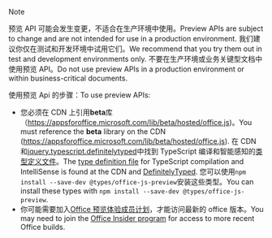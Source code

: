 > [!NOTE]
> <span data-ttu-id="2eb99-101">预览 API 可能会发生变更，不适合在生产环境中使用。</span><span class="sxs-lookup"><span data-stu-id="2eb99-101">Preview APIs are subject to change and are not intended for use in a production environment.</span></span> <span data-ttu-id="2eb99-102">我们建议你仅在测试和开发环境中试用它们。</span><span class="sxs-lookup"><span data-stu-id="2eb99-102">We recommend that you try them out in test and development environments only.</span></span> <span data-ttu-id="2eb99-103">不要在生产环境或业务关键型文档中使用预览 API。</span><span class="sxs-lookup"><span data-stu-id="2eb99-103">Do not use preview APIs in a production environment or within business-critical documents.</span></span>
>
> <span data-ttu-id="2eb99-104">使用预览 Api 的步骤：</span><span class="sxs-lookup"><span data-stu-id="2eb99-104">To use preview APIs:</span></span>
>
> - <span data-ttu-id="2eb99-105">您必须在 CDN 上引用**beta**库（https://appsforoffice.microsoft.com/lib/beta/hosted/office.js)。</span><span class="sxs-lookup"><span data-stu-id="2eb99-105">You must reference the **beta** library on the CDN (https://appsforoffice.microsoft.com/lib/beta/hosted/office.js).</span></span> <span data-ttu-id="2eb99-106">在 CDN 和[jquery.typescript.definitelytyped](https://raw.githubusercontent.com/DefinitelyTyped/DefinitelyTyped/master/types/office-js-preview/index.d.ts)中找到 TypeScript 编译和智能感知的[类型定义文件](https://appsforoffice.microsoft.com/lib/beta/hosted/office.d.ts)。</span><span class="sxs-lookup"><span data-stu-id="2eb99-106">The [type definition file](https://appsforoffice.microsoft.com/lib/beta/hosted/office.d.ts) for TypeScript compilation and IntelliSense is found at the CDN and [DefinitelyTyped](https://raw.githubusercontent.com/DefinitelyTyped/DefinitelyTyped/master/types/office-js-preview/index.d.ts).</span></span> <span data-ttu-id="2eb99-107">您可以使用`npm install --save-dev @types/office-js-preview`安装这些类型。</span><span class="sxs-lookup"><span data-stu-id="2eb99-107">You can install these types with `npm install --save-dev @types/office-js-preview`.</span></span>
> - <span data-ttu-id="2eb99-108">你可能需要加入[Office 预览体验成员计划](https://products.office.com/office-insider)，才能访问最新的 office 版本。</span><span class="sxs-lookup"><span data-stu-id="2eb99-108">You may need to join the [Office Insider program](https://products.office.com/office-insider) for access to more recent Office builds.</span></span>